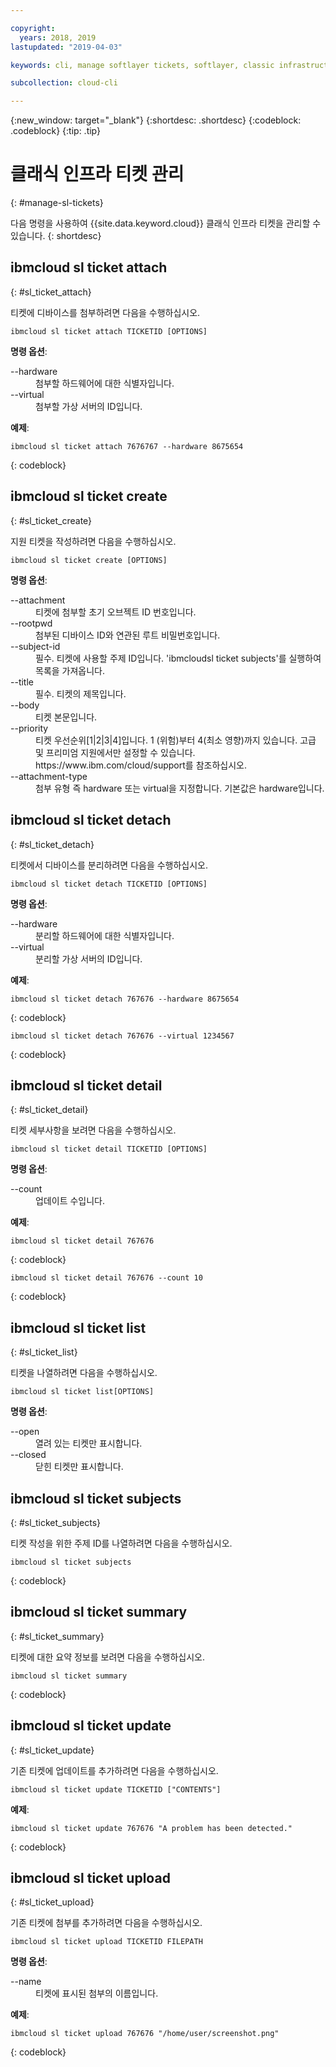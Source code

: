 ```yaml
---

copyright:
  years: 2018, 2019
lastupdated: "2019-04-03"

keywords: cli, manage softlayer tickets, softlayer, classic infrastructure, user management, ibmcloud sl ticket

subcollection: cloud-cli

---
```


{:new_window: target="_blank"}
{:shortdesc: .shortdesc}
{:codeblock: .codeblock}
{:tip: .tip}

# 클래식 인프라 티켓 관리
{: #manage-sl-tickets}

다음 명령을 사용하여 {{site.data.keyword.cloud}} 클래식 인프라 티켓을 관리할 수 있습니다.
{: shortdesc}

## ibmcloud sl ticket attach
{: #sl_ticket_attach} 

티켓에 디바이스를 첨부하려면 다음을 수행하십시오.
```
ibmcloud sl ticket attach TICKETID [OPTIONS]
```

<strong>명령 옵션</strong>:
<dl>
<dt>--hardware</dt>
<dd>첨부할 하드웨어에 대한 식별자입니다.</dd>
<dt>--virtual</dt>
<dd>첨부할 가상 서버의 ID입니다.</dd>
</dl>

**예제**:
```
ibmcloud sl ticket attach 7676767 --hardware 8675654
```
{: codeblock}

## ibmcloud sl ticket create
{: #sl_ticket_create} 

지원 티켓을 작성하려면 다음을 수행하십시오.
```
ibmcloud sl ticket create [OPTIONS]
```

<strong>명령 옵션</strong>:
<dl>
<dt>--attachment</dt>
<dd>티켓에 첨부할 초기 오브젝트 ID 번호입니다.</dd>
<dt>--rootpwd</dt>
<dd>첨부된 디바이스 ID와 연관된 루트 비밀번호입니다.</dd>
<dt>--subject-id</dt>
<dd>필수. 티켓에 사용할 주제 ID입니다. 'ibmcloudsl ticket subjects'를 실행하여 목록을 가져옵니다.</dd>
<dt>--title</dt>
<dd>필수. 티켓의 제목입니다.</dd>
<dt>--body</dt>
<dd>티켓 본문입니다.</dd>
<dt>--priority</dt>
<dd>티켓 우선순위[1|2|3|4]입니다. 1 (위험)부터 4(최소 영향)까지 있습니다. 고급 및 프리미엄 지원에서만 설정할 수 있습니다. https://www.ibm.com/cloud/support를 참조하십시오.</dd>
<dt>--attachment-type</dt>
<dd>첨부 유형 즉 hardware 또는 virtual을 지정합니다. 기본값은 hardware입니다.</dd>
</dl>

## ibmcloud sl ticket detach 
{: #sl_ticket_detach} 

티켓에서 디바이스를 분리하려면 다음을 수행하십시오.
```
ibmcloud sl ticket detach TICKETID [OPTIONS]
```

<strong>명령 옵션</strong>:
<dl>
<dt>--hardware</dt>
<dd>분리할 하드웨어에 대한 식별자입니다.</dd>
<dt>--virtual</dt>
<dd>분리할 가상 서버의 ID입니다.</dd>
</dl>

**예제**:
```
ibmcloud sl ticket detach 767676 --hardware 8675654
```
{: codeblock}

```
ibmcloud sl ticket detach 767676 --virtual 1234567
```
{: codeblock}

## ibmcloud sl ticket detail 
{: #sl_ticket_detail} 

티켓 세부사항을 보려면 다음을 수행하십시오.
```
ibmcloud sl ticket detail TICKETID [OPTIONS]
```

<strong>명령 옵션</strong>:
<dl>
<dt>--count</dt>
<dd>업데이트 수입니다.</dd>
</dl>

**예제**:
```
ibmcloud sl ticket detail 767676
```
{: codeblock}

```
ibmcloud sl ticket detail 767676 --count 10
```
{: codeblock}

## ibmcloud sl ticket list 
{: #sl_ticket_list} 

티켓을 나열하려면 다음을 수행하십시오.
```
ibmcloud sl ticket list[OPTIONS]
```

<strong>명령 옵션</strong>:
<dl>
<dt>--open</dt>
<dd>열려 있는 티켓만 표시합니다.</dd>
<dt>--closed</dt>
<dd>닫힌 티켓만 표시합니다.</dd>
</dl>

## ibmcloud sl ticket subjects 
{: #sl_ticket_subjects} 

티켓 작성을 위한 주제 ID를 나열하려면 다음을 수행하십시오.
```
ibmcloud sl ticket subjects
```
{: codeblock}

## ibmcloud sl ticket summary 
{: #sl_ticket_summary} 

티켓에 대한 요약 정보를 보려면 다음을 수행하십시오.
```
ibmcloud sl ticket summary
```
{: codeblock}

## ibmcloud sl ticket update 
{: #sl_ticket_update} 

기존 티켓에 업데이트를 추가하려면 다음을 수행하십시오.
```
ibmcloud sl ticket update TICKETID ["CONTENTS"]
```

**예제**:
```
ibmcloud sl ticket update 767676 "A problem has been detected."
```
{: codeblock}

## ibmcloud sl ticket upload 
{: #sl_ticket_upload} 

기존 티켓에 첨부를 추가하려면 다음을 수행하십시오.
```
ibmcloud sl ticket upload TICKETID FILEPATH
```

<strong>명령 옵션</strong>:
<dl>
<dt>--name</dt>
<dd>티켓에 표시된 첨부의 이름입니다.</dd>
</dl>

**예제**:
```
ibmcloud sl ticket upload 767676 "/home/user/screenshot.png"
```
{: codeblock}

